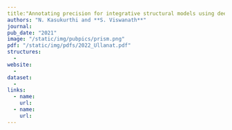```yaml
---
title:"Annotating precision for integrative structural models using deep learning"
authors: "N. Kasukurthi and **S. Viswanath**"
journal: 
pub_date: "2021"
image: "/static/img/pubpics/prism.png"
pdf: "/static/img/pdfs/2022_Ullanat.pdf" 
structures:
  - 
website:
  - 
dataset:
  - 
links:
  - name: 
    url: 
  - name: 
    url: 
---
```

